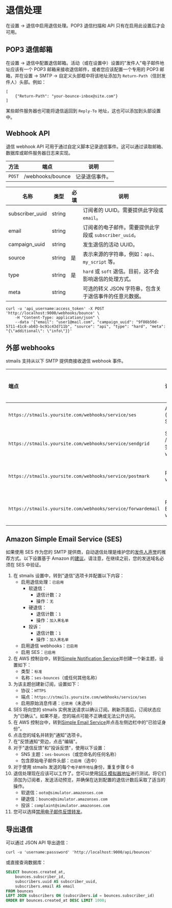 # 退信处理

在设置 -> 退信中启用退信处理。POP3 退信扫描和 API 只有在启用此设置后才会可用。

## POP3 退信邮箱
在设置 -> 退信中配置退信邮箱。活动（或在设置中）设置的"发件人"电子邮件地址应该有一个 POP3 邮箱来接收退信邮件，或者您应该配置一个专用的 POP3 邮箱，并在设置 -> SMTP -> 自定义头部框中将该地址添加为 `Return-Path`（信封发件人）头部。例如：

```
[
	{"Return-Path": "your-bounce-inbox@site.com"}
]

```

某些邮件服务器也可能将退信返回到 `Reply-To` 地址，这也可以添加到头部设置中。

## Webhook API
退信 webhook API 可用于通过自定义脚本记录退信事件。这可以通过读取邮箱、数据库或邮件服务器日志来实现。

| 方法 | 端点         | 说明            |
| ------ | ---------------- | ---------------------- |
| `POST` | /webhooks/bounce | 记录退信事件。 |


| 名称            | 类型      | 必填   | 说明                                                                          |
| ----------------| --------- | -----------| ------------------------------------------------------------------------------------ |
| subscriber_uuid | string    |            | 订阅者的 UUID。需要提供此字段或 `email`。                      |
| email           | string    |            | 订阅者的电子邮件。需要提供此字段或 `subscriber_uuid`。          |
| campaign_uuid   | string    |            | 发生退信的活动 UUID。                                  |
| source          | string    | 是        | 表示来源的字符串，例如：`api`、`my_script` 等。                          |
| type            | string    | 是        | `hard` 或 `soft` 退信。目前，这不会影响退信的处理方式。 |
| meta            | string    |            | 可选的转义 JSON 字符串，包含关于退信事件的任意元数据。      |
 

```shell
curl -u 'api_username:access_token' -X POST 'http://localhost:9000/webhooks/bounce' \
	-H "Content-Type: application/json" \
	--data '{"email": "user1@mail.com", "campaign_uuid": "9f86b50d-5711-41c8-ab03-bc91c43d711b", "source": "api", "type": "hard", "meta": "{\"additional\": \"info\"}}'

```

## 外部 webhooks
stmails 支持从以下 SMTP 提供商接收退信 webhook 事件。

| 端点                                                      | 说明                            | 更多信息                                                                                                             |
|:--------------------------------------------------------------|:---------------------------------------|:----------------------------------------------------------------------------------------------------------------------|
| `https://stmails.yoursite.com/webhooks/service/ses`          | Amazon (AWS) SES                       | 见下文                                                                                                             |
| `https://stmails.yoursite.com/webhooks/service/sendgrid`     | Sendgrid / Twilio 签名事件 webhook | [更多信息](https://docs.sendgrid.com/for-developers/tracking-events/getting-started-event-webhook-security-features) |
| `https://stmails.yoursite.com/webhooks/service/postmark`     | Postmark webhook                       | [更多信息](https://postmarkapp.com/developer/webhooks/webhooks-overview)                                             |
| `https://stmails.yoursite.com/webhooks/service/forwardemail` | Forward Email webhook                   | [更多信息](https://forwardemail.net/en/faq#do-you-support-bounce-webhooks)                                                  |

## Amazon Simple Email Service (SES)

如果使用 SES 作为您的 SMTP 提供商，自动退信处理是维护您的[发件人声誉](https://docs.aws.amazon.com/ses/latest/dg/monitor-sender-reputation.html)的推荐方式。以下设置基于 Amazon 的[建议](https://docs.aws.amazon.com/ses/latest/dg/send-email-concepts-deliverability.html)。请注意，在继续之前，您的发送域名必须在 SES 中验证。

1. 在 stmails 设置中，转到"退信"选项卡并配置以下内容：
    - 启用退信处理：`已启用`
        - 软退信：
            - 退信计数：`2`
            - 操作：`无`
        - 硬退信：
            - 退信计数：`1`
            - 操作：`加入黑名单`
        - 投诉： 
            - 退信计数：`1`
            - 操作：`加入黑名单`
    - 启用退信 webhooks：`已启用`
    - 启用 SES：`已启用`
2. 在 AWS 控制台中，转到[Simple Notification Service](https://console.aws.amazon.com/sns/)并创建一个新主题，设置如下：
    - 类型：`标准`
    - 名称：`ses-bounces`（或任何其他名称）
3. 为该主题创建新订阅，设置如下：
    - 协议：`HTTPS`
    - 端点：`https://stmails.yoursite.com/webhooks/service/ses`
    - 启用原始消息传递：`已禁用`（未选中）
4. SES 将向您的 stmails 实例发送请求以确认订阅。刷新页面后，订阅状态应为"已确认"。如果不是，您的端点可能不正确或无法公开访问。
5. 在 AWS 控制台中，转到[Simple Email Service](https://console.aws.amazon.com/ses/)并点击左侧边栏中的"已验证身份"。
6. 点击您的域名并转到"通知"选项卡。
7. 在"反馈通知"旁边，点击"编辑"。
8. 对于"退信反馈"和"投诉反馈"，使用以下设置：
    - SNS 主题：`ses-bounces`（或您命名的任何名称）
    - 包含原始电子邮件头部：`已启用`（选中）
9. 对于使用 stmails 发送的每个`电子邮件地址`身份，重复步骤 6-8
10. 退信处理现在应该可以工作了。您可以使用[SES 模拟器地址](https://docs.aws.amazon.com/ses/latest/dg/send-an-email-from-console.html#send-email-simulator)进行测试。将它们添加为订阅者，发送活动预览，并确保在达到配置的退信计数后采取了适当的操作。
    - 软退信：`ooto@simulator.amazonses.com`
    - 硬退信：`bounce@simulator.amazonses.com`
    - 投诉：`complaint@simulator.amazonses.com`
11. 您可以选择[禁用电子邮件反馈转发](https://docs.aws.amazon.com/ses/latest/dg/monitor-sending-activity-using-notifications-email.html#monitor-sending-activity-using-notifications-email-disabling)。

## 导出退信

可以通过 JSON API 导出退信：
```shell
curl -u 'username:passsword' 'http://localhost:9000/api/bounces'
```

或直接查询数据库：
```sql
SELECT bounces.created_at,
    bounces.subscriber_id,
    subscribers.uuid AS subscriber_uuid,
    subscribers.email AS email
FROM bounces
LEFT JOIN subscribers ON (subscribers.id = bounces.subscriber_id)
ORDER BY bounces.created_at DESC LIMIT 1000;
```